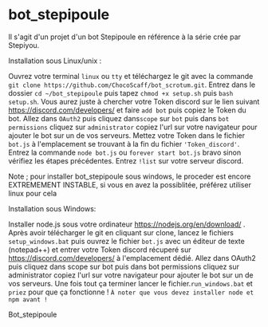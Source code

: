 # bot_stepipoule
Il s'agit d'un projet d'un bot Stepipoule en référence à la série crée par Stepiyou.

Installation sous Linux/unix :

Ouvrez votre terminal `linux` ou `tty` et téléchargez le git avec la commande `git clone https://github.com/ChocoScaff/bot_scrotum.git`. 
Entrez dans le dossier `cd ~/bot_stepipoule` puis tapez `chmod +x setup.sh` puis `bash setup.sh`. 
Vous aurez juste à chercher votre Token discord sur le lien suivant https://discord.com/developers/ et faire `add bot` puis copiez le Token du bot.
Allez dans `OAuth2` puis cliquez dans`scope` sur `bot` puis dans `bot permissions` cliquez sur `administrator` copiez l'url sur votre navigateur pour ajouter le bot sur un de vos serveurs.
Mettez votre Token dans le fichier `bot.js` à l'emplacement se trouvant à la fin du fichier `'Token_discord'`.
Entrez la commande `node bot.js` ou `forever start bot.js` bravo sinon vérifiez les étapes précédentes.
Entrez `!list` sur votre serveur discord.

Note ; pour installer bot_stepipoule sous windows, le proceder est encore EXTREMEMENT INSTABLE, si vous en avez la possiblitée, préférez utiliser linux pour cela

Installation sous Windows:

Installer node.js sous votre ordinateur https://nodejs.org/en/download/ .
Après avoir télécharger le git en cliquant sur clone, lancez le fichiers `setup_windows.bat` puis ouvrez le fichier `bot.js` avec un éditeur de texte (notepad++) et entrer votre Token discord récuperé sur https://discord.com/developers/  à l'emplacement dédié.
Allez dans OAuth2 puis cliquez dans scope sur bot puis dans bot permissions cliquez sur administrator copiez l'url sur votre navigateur pour ajouter le bot sur un de vos serveurs. Une fois tout ça terminer lancer le fichier.`run_windows.bat` et `priez` pour que ça fonctionne !
`À noter que vous devez installer node et npm avant !`

Bot_stepipoule 
